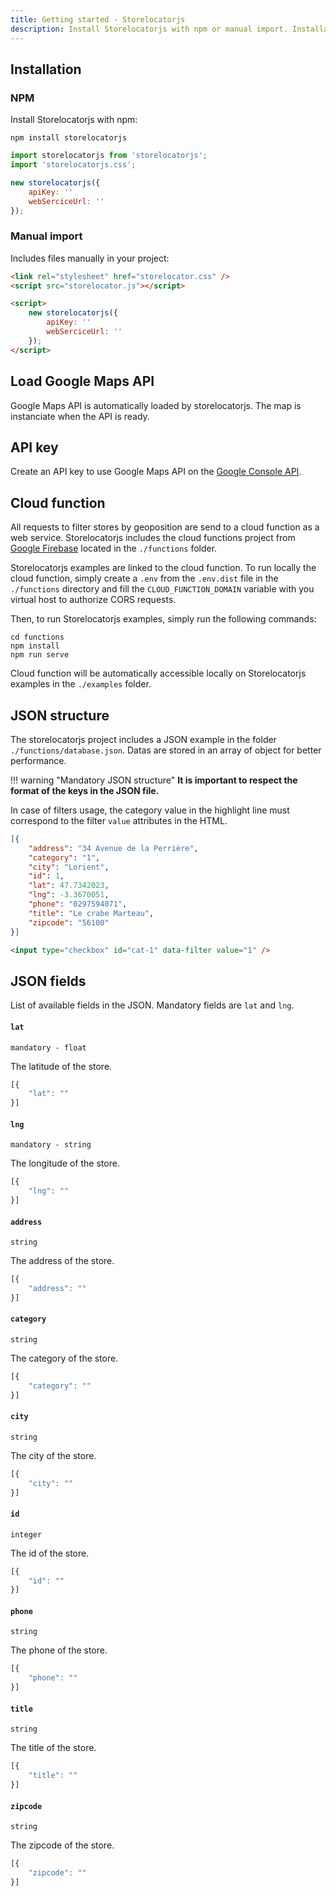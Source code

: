 ```yaml
---
title: Getting started - Storelocatorjs
description: Install Storelocatorjs with npm or manual import. Installation is fast and the map is easily customizable. Google Maps API is automatically loaded and cloud function is included
---
```


## Installation

### NPM

Install Storelocatorjs with npm:

```shell
npm install storelocatorjs
```

```javascript
import storelocatorjs from 'storelocatorjs';
import 'storelocatorjs.css';

new storelocatorjs({
    apiKey: ''
    webSerciceUrl: ''
});
```

### Manual import

Includes files manually in your project:

```html
<link rel="stylesheet" href="storelocator.css" />
<script src="storelocator.js"></script>

<script>
    new storelocatorjs({
        apiKey: ''
        webSerciceUrl: ''
    });
</script>
```

## Load Google Maps API

Google Maps API is automatically loaded by storelocatorjs. The map is instanciate when the API is ready.

## API key

Create an API key to use Google Maps API on the <a href="https://developers.google.com/maps/documentation/javascript/get-api-key?hl=Fr" target="_blank" title="Google Console API">Google Console API</a>.

## Cloud function

All requests to filter stores by geoposition are send to a cloud function as a web service. Storelocatorjs includes the cloud functions project from [Google Firebase](https://firebase.google.com/docs/functions) located in the `./functions` folder.

Storelocatorjs examples are linked to the cloud function. To run locally the cloud function, simply create a `.env` from the `.env.dist` file in the `./functions` directory and fill the `CLOUD_FUNCTION_DOMAIN` variable with you virtual host to authorize CORS requests.

Then, to run Storelocatorjs examples, simply run the following commands:

```
cd functions
npm install
npm run serve
```

Cloud function will be automatically accessible locally on Storelocatorjs examples in the `./examples` folder.

## JSON structure

The storelocatorjs project includes a JSON example in the folder `./functions/database.json`.
Datas are stored in an array of object for better performance.<br />

!!! warning "Mandatory JSON structure"
    __It is important to respect the format of the keys in the JSON file.__

In case of filters usage, the category value in the highlight line must correspond to the filter `value` attributes in the HTML.

```json hl_lines="3"
[{
    "address": "34 Avenue de la Perrière",
    "category": "1",
    "city": "Lorient",
    "id": 1,
    "lat": 47.7342023,
    "lng": -3.3670051,
    "phone": "0297594071",
    "title": "Le crabe Marteau",
    "zipcode": "56100"
}]
```

```html
<input type="checkbox" id="cat-1" data-filter value="1" />
```

## JSON fields

List of available fields in the JSON. Mandatory fields are `lat` and `lng`.

#### `lat`

`mandatory - float`

The latitude of the store.

```javascript
[{
    "lat": ""
}]
```

#### `lng`

`mandatory - string`

The longitude of the store.

```javascript
[{
    "lng": ""
}]
```

#### `address`

`string`

The address of the store.

```javascript
[{
    "address": ""
}]
```

#### `category`

`string`

The category of the store.

```javascript
[{
    "category": ""
}]
```

#### `city`

`string`

The city of the store.

```javascript
[{
    "city": ""
}]
```

#### `id`

`integer`

The id of the store.

```javascript
[{
    "id": ""
}]
```

#### `phone`

`string`

The phone of the store.

```javascript
[{
    "phone": ""
}]
```

#### `title`

`string`

The title of the store.

```javascript
[{
    "title": ""
}]
```

#### `zipcode`

`string`

The zipcode of the store.

```javascript
[{
    "zipcode": ""
}]
```

<script>
  ((window.gitter = {}).chat = {}).options = {
    room: 'store-locator/store-locator'
  };
</script>
<script src="https://sidecar.gitter.im/dist/sidecar.v1.js" async defer></script>